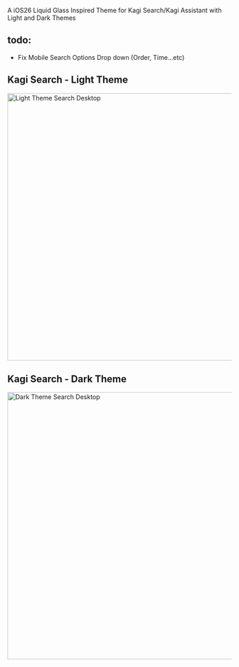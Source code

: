 A iOS26 Liquid Glass Inspired Theme for Kagi Search/Kagi Assistant with Light and Dark Themes

## todo:
* Fix Mobile Search Options Drop down (Order, Time...etc)


## Kagi Search - Light Theme
<img src="screenshots/light-search.png" width="600" alt="Light Theme Search Desktop">

## Kagi Search - Dark Theme
<img src="screenshots/dark-search.png" width="600" alt="Dark Theme Search Desktop">
